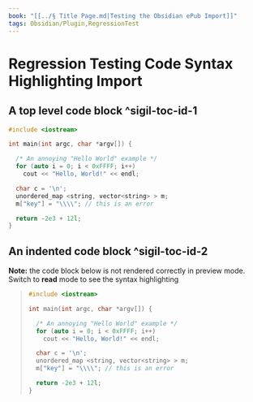 ```yaml
---
book: "[[../§ Title Page.md|Testing the Obsidian ePub Import]]"
tags: Obsidian/Plugin,RegressionTest
---
```


# Regression Testing Code Syntax Highlighting Import

## A top level code block ^sigil-toc-id-1

```cpp
#include <iostream>

int main(int argc, char *argv[]) {

  /* An annoying "Hello World" example */
  for (auto i = 0; i < 0xFFFF; i++)
    cout << "Hello, World!" << endl;

  char c = '\n';
  unordered_map <string, vector<string> > m;
  m["key"] = "\\\\"; // this is an error

  return -2e3 + 12l;
}
```

## An indented code block ^sigil-toc-id-2

**Note:** the code block below is not rendered correctly in preview mode. Switch to **read** mode to see the syntax highlighting

> ```cpp
> #include <iostream>
> 
> int main(int argc, char *argv[]) {
> 
>   /* An annoying "Hello World" example */
>   for (auto i = 0; i < 0xFFFF; i++)
>     cout << "Hello, World!" << endl;
> 
>   char c = '\n';
>   unordered_map <string, vector<string> > m;
>   m["key"] = "\\\\"; // this is an error
> 
>   return -2e3 + 12l;
> }
> ```